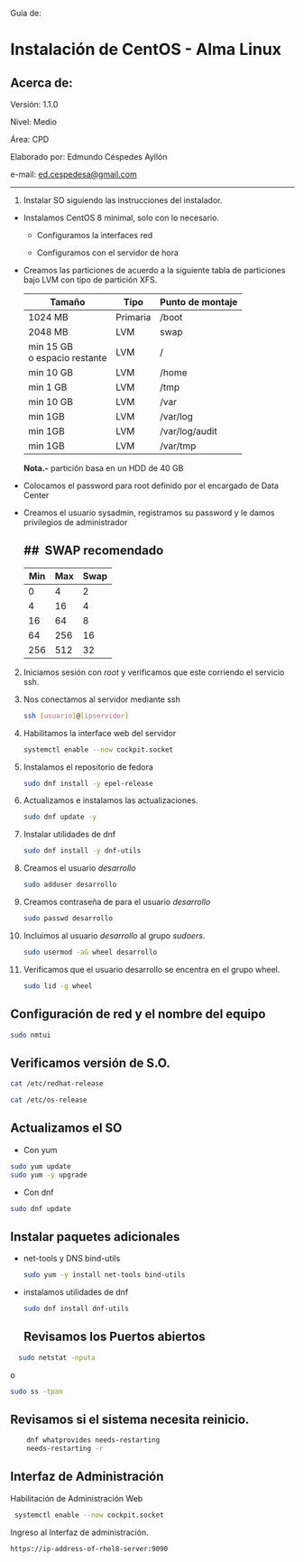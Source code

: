 Guía de:

# Instalación de CentOS - Alma Linux

## Acerca de:

Versión: 1.1.0

Nivel: Medio

Área: CPD

Elaborado por: Edmundo Céspedes Ayllón

e-mail: [ed.cespedesa@gmail.com](ed.cespedesa@gmail.com)

---

1. Instalar SO siguiendo las instrucciones del instalador.
- Instalamos CentOS 8 minimal, solo con lo necesario.
  
  * Configuramos la interfaces red 
  
  * Configuramos con el servidor de hora
* Creamos las particiones de acuerdo a la siguiente tabla de particiones bajo LVM con tipo de partición XFS.
  
  | Tamaño                            | Tipo     | Punto de montaje |
  | --------------------------------- | -------- | ---------------- |
  | 1024 MB                           | Primaria | /boot            |
  | 2048 MB                           | LVM      | swap             |
  | min 15 GB<br/>o  espacio restante | LVM      | /                |
  | min 10 GB                         | LVM      | /home            |
  | min 1 GB                          | LVM      | /tmp             |
  | min 10 GB                         | LVM      | /var             |
  | min 1GB                           | LVM      | /var/log         |
  | min 1GB                           | LVM      | /var/log/audit   |
  | min 1GB                           | LVM      | /var/tmp         |
  
  **Nota.-** partición basa en un HDD de 40 GB

* Colocamos  el password para root definido por el encargado de Data Center

* Creamos el usuario sysadmin, registramos su password y le damos privilegios de administrador
  
  ## ##  SWAP recomendado
  
  | Min | Max | Swap |
  | --- | --- | ---- |
  | 0   | 4   | 2    |
  | 4   | 16  | 4    |
  | 16  | 64  | 8    |
  | 64  | 256 | 16   |
  | 256 | 512 | 32   |
2. Iniciamos sesión con *root* y verificamos que este corriendo el servicio ssh.

3. Nos conectamos al servidor mediante ssh
   
   ```bash
   ssh [usuario]@[ipservidor]
   ```

4. Habilitamos la interface web del servidor
   
   ```bash
   systemctl enable --now cockpit.socket
   ```

5. Instalamos el repositorio de fedora
   
   ```bash
   sudo dnf install -y epel-release
   ```

6. Actualizamos e instalamos las actualizaciones.
   
   ```bash
   sudo dnf update -y
   ```

7. Instalar  utilidades de dnf
   
   ```bash
   sudo dnf install -y dnf-utils
   ```

8. Creamos el usuario *desarrollo*
   
   ```bash
   sudo adduser desarrollo
   ```

9. Creamos contraseña de para el usuario *desarrollo*
   
   ```bash
   sudo passwd desarrollo
   ```

10. Incluimos al usuario *desarrollo* al grupo *sudoers*.
    
    ```bash
    sudo usermod -aG wheel desarrollo
    ```

11. Verificamos que el usuario desarrollo se encentra en el grupo wheel.
    
    ```bash
    sudo lid -g wheel
    ```

## Configuración de red y el nombre del equipo

```bash
sudo nmtui
```

## Verificamos versión de S.O.

```bash
cat /etc/redhat-release
```

```bash
cat /etc/os-release
```

## Actualizamos el SO

- Con yum

```bash
sudo yum update
sudo yum -y upgrade
```

- Con dnf

```bash
sudo dnf update
```

## Instalar paquetes adicionales

- net-tools y DNS bind-utils
  
  ```bash
  sudo yum -y install net-tools bind-utils
  ```

- instalamos utilidades de dnf
  
  ```bash
  sudo dnf install dnf-utils
  ```
  
  ## Revisamos los Puertos abiertos

```bash
  sudo netstat -nputa
```

o

```bash
sudo ss -tpan
```

## Revisamos si el sistema necesita reinicio.

```bash
    dnf whatprovides needs-restarting
    needs-restarting -r
```

## Interfaz de Administración

Habilitación de Administración Web

```bash
 systemctl enable --now cockpit.socket
```

 Ingreso al Interfaz de administración.

```url
https://ip-address-of-rhel8-server:9090
```
